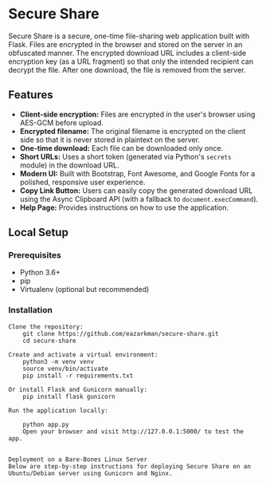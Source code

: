 # Secure Share

Secure Share is a secure, one-time file-sharing web application built with Flask. Files are encrypted in the browser and stored on the server in an obfuscated manner. The encrypted download URL includes a client-side encryption key (as a URL fragment) so that only the intended recipient can decrypt the file. After one download, the file is removed from the server.

## Features

- **Client-side encryption:** Files are encrypted in the user's browser using AES-GCM before upload.
- **Encrypted filename:** The original filename is encrypted on the client side so that it is never stored in plaintext on the server.
- **One-time download:** Each file can be downloaded only once.
- **Short URLs:** Uses a short token (generated via Python's `secrets` module) in the download URL.
- **Modern UI:** Built with Bootstrap, Font Awesome, and Google Fonts for a polished, responsive user experience.
- **Copy Link Button:** Users can easily copy the generated download URL using the Async Clipboard API (with a fallback to `document.execCommand`).
- **Help Page:** Provides instructions on how to use the application.

## Local Setup

### Prerequisites

- Python 3.6+
- pip
- Virtualenv (optional but recommended)

### Installation

    Clone the repository:
        git clone https://github.com/eazarkman/secure-share.git
        cd secure-share

    Create and activate a virtual environment:
        python3 -m venv venv
        source venv/bin/activate
        pip install -r requirements.txt

    Or install Flask and Gunicorn manually:
        pip install flask gunicorn

    Run the application locally:

        python app.py
        Open your browser and visit http://127.0.0.1:5000/ to test the app.


    Deployment on a Bare-Bones Linux Server
    Below are step-by-step instructions for deploying Secure Share on an Ubuntu/Debian server using Gunicorn and Nginx.


